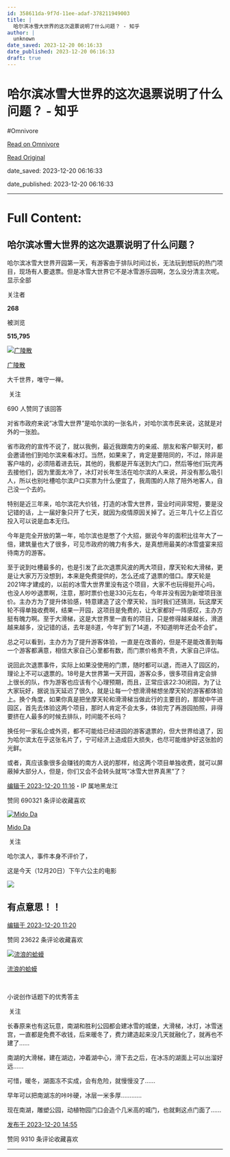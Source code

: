 ```yaml
---
id: 358611da-9f7d-11ee-adaf-378211949003
title: |
  哈尔滨冰雪大世界的这次退票说明了什么问题？ - 知乎
author: |
  unknown
date_saved: 2023-12-20 06:16:33
date_published: 2023-12-20 06:16:33
draft: true
---
```


# 哈尔滨冰雪大世界的这次退票说明了什么问题？ - 知乎
#Omnivore

[Read on Omnivore](https://omnivore.app/me/-18c891765fa)

[Read Original](https://www.zhihu.com/question/635732419/answer/3332114600)

date_saved: 2023-12-20 06:16:33

date_published: 2023-12-20 06:16:33

--- 

# Full Content: 

## 哈尔滨冰雪大世界的这次退票说明了什么问题？

哈尔滨冰雪大世界开园第一天，有游客由于排队时间过长，无法玩到想玩的热门项目，现场有人要退票。但是冰雪大世界它不是冰雪游乐园啊，怎么没分清主次呢。显示全部 ​

关注者

**268**

被浏览

**515,795**

[![广陵散](https://proxy-prod.omnivore-image-cache.app/0x0,sSTCrdTAeQ9Tth87jDpvY0h6mRQesO1zYdXaSKDYCJT0/https://picx.zhimg.com/v2-e8ce22bc274ecb714c7c0e089693f7e8_l.jpg?source=2c26e567)](https://www.zhihu.com/people/yan-ling-san-86-43)

[广陵散](https://www.zhihu.com/people/yan-ling-san-86-43)

大千世界，唯守一禅。

​ 关注

690 人赞同了该回答

对省市政府来说“冰雪大世界”是哈尔滨的一张名片，对哈尔滨市民来说，这就是对外的一张脸。

省市政府的宣传不说了，就以我例，最近我跟南方的亲戚、朋友和客户聊天时，都会邀请他们到哈尔滨来看冰灯。当然，如果来了，肯定是要陪同的，不过，除非是客户啥的，必须陪着进去玩，其他的，我都是开车送到大门口，然后等他们玩完再去接他们，因为里面太冷了，冰灯对长年生活在哈尔滨的人来说，并没有那么吸引人，所以也别吐槽哈尔滨户口买票为什么便宜了，我周围的人除了陪外地客人，自己没一个去的。

特别是近三年来，哈尔滨花大价钱，打造的冰雪大世界，营业时间非常短，要是没记错的话，上一届好象只开了七天，就因为疫情原因关掉了。近三年几十亿上百亿投入可以说是血本无归。

今年是完全开放的第一年，哈尔滨也是憋了个大招，据说今年的面积比往年大了一倍，建筑量也大了很多，可见市政府的魄力有多大，是真想用最美的冰雪盛宴来招待南方的游客。

至于说到吐槽最多的，也是引发了此次退票风波的两大项目，摩天轮和大滑梯，更是让大家万万没想到，本来是免费提供的，怎么还成了退票的借口。摩天轮是2021年才建成的，以前的冰雪大世界里没有这个项目，大家不也玩得挺开心吗，也没人吵吵退票啊，注意，那时票价也是330元左右，今年并没有因为新增项目涨价。主办方为了提升体验感，特意建造了这个摩天轮，当时我们还猜测，玩这摩天轮不得单独收费啊，结果一开园，这项目是免费的，让大家都好一阵感叹，主办方挺有魄力啊。至于大滑梯，这是大世界里一直有的项目，只是修得越来越长，滑道越来越多，没记错的话，去年是8道，今年扩到了14道，不知道明年还会不会扩。

总之可以看到，主办方为了提升游客体验，一直是在改善的，但是不是能改善到每一个游客都满意，相信大家自己心里都有数，而门票价格贵不贵，大家自己评估。

说回此次退票事件，实际上如果没使用的门票，随时都可以退，而进入了园区的，理论上不可以退票的。18号是大世界第一天开园，游客众多，很多项目肯定会排上很长的队，作为游客也应该有个心理预期，而且，正常应该22:30闭园，为了让大家玩好，据说当天延迟了很久，就是让每一个想滑滑梯想坐摩天轮的游客都体验上。换个角度，如果你真是把坐摩天轮和滑滑梯当做此行的主要目的，那就中午进园区，首先去体验这两个项目，那时人肯定不会太多，体验完了再游园拍照，非得要挤在人最多的时候去排队，时间能不长吗？

换任何一家私企或外资，都不可能给已经进园的游客退票的，但大世界给退了，因为哈尔滨太在乎这张名片了，宁可经济上造成巨大损失，也尽可能维护好这张脸的光鲜。

或者，真应该象很多会赚钱的南方人说的那样，给这两个项目单独收费，就可以屏蔽掉大部分人，但是，你们又会不会转头就骂“冰雪大世界真黑”了？

[编辑于 2023-12-20 11:16](https://www.zhihu.com/question/635732419/answer/3332114600)・IP 属地黑龙江

​赞同 690​​321 条评论​收藏​喜欢

[![Mido Da](https://proxy-prod.omnivore-image-cache.app/0x0,sqTBiSkKmY13PG7cGbfa3aV-ZTcf0AHyrcmG-Zu70cM0/https://picx.zhimg.com/v2-53bbedd42f5a0c100ecf06d9e510cefd_l.jpg?source=1def8aca)](https://www.zhihu.com/people/bigcarer)

[Mido Da](https://www.zhihu.com/people/bigcarer)

​ 关注

哈尔滨人，事件本身不评价了，

这是今天（12月20日）下午六公主的电影

![](https://proxy-prod.omnivore-image-cache.app/1080x776,sJ3PF29_C6G2fLDLyg3MVgjQhcg9B_7RlQAaZENK1D0M/https://picx.zhimg.com/50/v2-f14b3d675230c7a9dd1e6dab86e3fe32_720w.jpg?source=1def8aca)

## 有点意思！！

[编辑于 2023-12-20 11:20](https://www.zhihu.com/question/635732419/answer/3332709563)

​赞同 236​​22 条评论​收藏​喜欢

[![流浪的蛤蟆](https://proxy-prod.omnivore-image-cache.app/0x0,sgemk7jsl0Yezc_UFTvU_TG7R52olmqapqydyEaAW-Dk/https://pica.zhimg.com/1682d1960_l.jpg?source=1def8aca)](https://www.zhihu.com/people/liulangdehama)

[流浪的蛤蟆](https://www.zhihu.com/people/liulangdehama)

[​](https://www.zhihu.com/question/48509984)

小说创作话题下的优秀答主

​ 关注

长春原来也有这玩意，南湖和胜利公园都会建冰雪的城堡，大滑梯，冰灯，冰雪迷宫，一直都是免费不收钱，后来暖冬了，费力建造起来没几天就融化了，就再也不建了……  

南湖的大滑梯，建在湖边，冲着湖中心，滑下去之后，在冰冻的湖面上可以出溜好远……  

可惜，暖冬，湖面冻不实成，会有危险，就慢慢没了……  

早年可以把南湖冻的咔咔硬，冰层一米多厚…………  

现在南湖，雕塑公园，动植物园门口会造个几米高的城门，也就剩这点门面了……

[发布于 2023-12-20 14:55](https://www.zhihu.com/question/635732419/answer/3332925935)

​赞同 93​​10 条评论​收藏​喜欢

---

